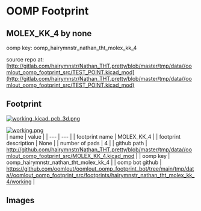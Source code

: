 # OOMP Footprint  
## MOLEX_KK_4  by none  
  
oomp key: oomp_hairymnstr_nathan_tht_molex_kk_4  
  
source repo at: [http://gitlab.com/hairymnstr/Nathan_THT.pretty/blob/master/tmp/data//oomlout_oomp_footprint_src/TEST_POINT.kicad_mod](http://gitlab.com/hairymnstr/Nathan_THT.pretty/blob/master/tmp/data//oomlout_oomp_footprint_src/TEST_POINT.kicad_mod)  
## Footprint  
  
[![working_kicad_pcb_3d.png](working_kicad_pcb_3d_600.png)](working_kicad_pcb_3d.png)  
  
[![working.png](working_600.png)](working.png)  
| name | value | 
| --- | --- | 
| footprint name | MOLEX_KK_4 | 
| footprint description | None | 
| number of pads | 4 | 
| github path | http://github.com/hairymnstr/Nathan_THT.pretty/blob/master/tmp/data//oomlout_oomp_footprint_src/MOLEX_KK_4.kicad_mod | 
| oomp key | oomp_hairymnstr_nathan_tht_molex_kk_4 | 
| oomp bot github | https://github.com/oomlout/oomlout_oomp_footprint_bot/tree/main/tmp/data//oomlout_oomp_footprint_src/footprints/hairymnstr_nathan_tht_molex_kk_4/working | 
## Images  
